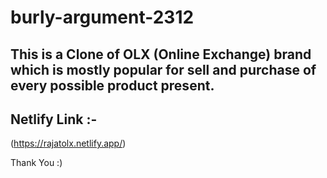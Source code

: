 # burly-argument-2312



## This is a Clone of OLX (Online Exchange) brand which is mostly popular for sell and purchase of every possible product present.

## Netlify Link :-

(https://rajatolx.netlify.app/)


Thank You :)
